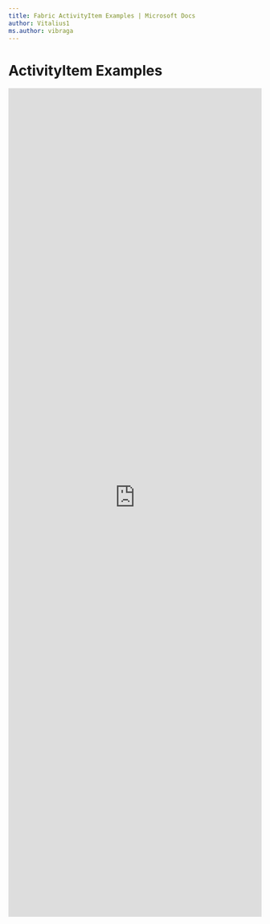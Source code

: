 ```yaml
---
title: Fabric ActivityItem Examples | Microsoft Docs
author: Vitalius1
ms.author: vibraga
---
```


# ActivityItem Examples

<iframe 
    title='ActivityItem Examples'
    src='https://fabricweb.z5.web.core.windows.net/pr-deploy-site/refs/heads/master/fabric-website-resources/dist/index.html#/examples/activityitem?docsExample=true'
    frameborder='no'
    height='1650'
    style='width: 100%;'
>
